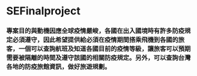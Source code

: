 # SEFinalproject
### 專案目的與動機因應全球疫情嚴峻，各國在出入國境時有許多防疫規定必須遵守，因此希望提供給必須在疫情期間搭乘飛機到各國的旅客，一個可以查詢航班及知道各國目前的疫情等級，讓旅客可以預期需要被隔離的時間及遵守該國的相關防疫規定。另外，可以查詢台灣各地的防疫旅館資訊，做好旅遊規劃。
